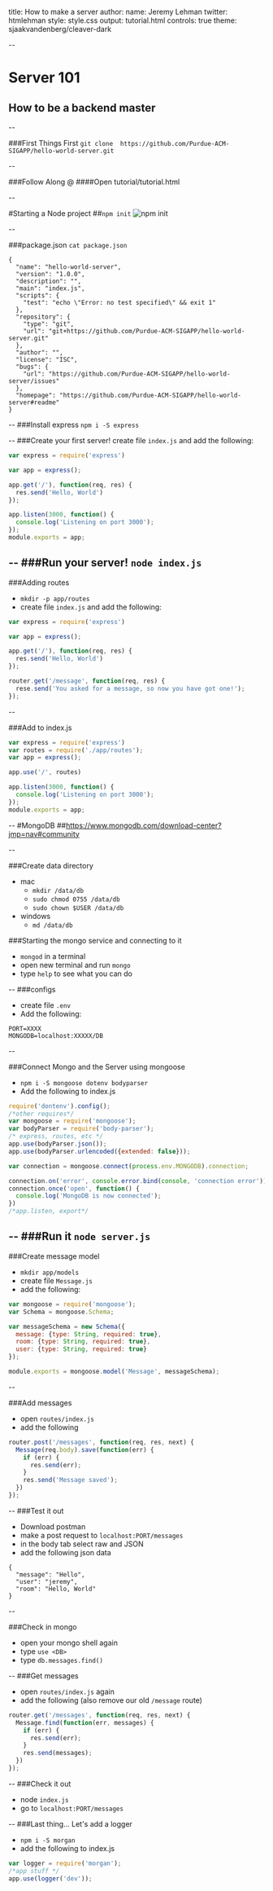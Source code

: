 title: How to make a server
author:
  name: Jeremy Lehman
  twitter: htmlehman
style: style.css
output: tutorial.html
controls: true
theme: sjaakvandenberg/cleaver-dark

--

# Server 101
## How to be a backend master

--

###First Things First
`git clone 
https://github.com/Purdue-ACM-SIGAPP/hello-world-server.git`

--

###Follow Along @
####Open tutorial/tutorial.html

--

#Starting a Node project
##`npm init`
![npm init](./npm_init.png "npm init")

--

###package.json
`cat package.json`
```
{
  "name": "hello-world-server",
  "version": "1.0.0",
  "description": "",
  "main": "index.js",
  "scripts": {
    "test": "echo \"Error: no test specified\" && exit 1"
  },
  "repository": {
    "type": "git",
    "url": "git+https://github.com/Purdue-ACM-SIGAPP/hello-world-server.git"
  },
  "author": "",
  "license": "ISC",
  "bugs": {
    "url": "https://github.com/Purdue-ACM-SIGAPP/hello-world-server/issues"
  },
  "homepage": "https://github.com/Purdue-ACM-SIGAPP/hello-world-server#readme"
}
```
--
###Install express
`npm i -S express`

--
###Create your first server!
create file `index.js` and add the following:
```javascript
var express = require('express')

var app = express();

app.get('/'), function(req, res) {
  res.send('Hello, World')
});

app.listen(3000, function() {
  console.log('Listening on port 3000');
});
module.exports = app;
```
--
###Run your server!
`node index.js`
--
###Adding routes
* `mkdir -p app/routes`
* create file `index.js` and add the following:

```javascript
var express = require('express')

var app = express();

app.get('/'), function(req, res) {
  res.send('Hello, World')
});

router.get('/message', function(req, res) {
  rese.send('You asked for a message, so now you have got one!');
});
```
--

###Add to index.js
```javascript
var express = require('express')
var routes = require('./app/routes');
var app = express();

app.use('/', routes)

app.listen(3000, function() {
  console.log('Listening on port 3000');
});
module.exports = app;
```
--
#MongoDB
##https://www.mongodb.com/download-center?jmp=nav#community

--

###Create data directory
* mac
  * `mkdir /data/db`
  * `sudo chmod 0755 /data/db`
  * `sudo chown $USER /data/db`
* windows
  * `md /data/db`

###Starting the mongo service and connecting to it
* `mongod` in a terminal
* open new terminal and run `mongo`
* type `help` to see what you can do

--
###configs
* create file `.env`
* Add the following:

```
PORT=XXXX
MONGODB=localhost:XXXXX/DB
```
--

###Connect Mongo and the Server using mongoose
* `npm i -S mongoose dotenv bodyparser`
* Add the following to index.js

```javascript
require('dontenv').config();
/*other requires*/
var mongoose = require('mongoose');
var bodyParser = require('body-parser');
/* express, routes, etc */
app.use(bodyParser.json());
app.use(bodyParser.urlencoded({extended: false}));

var connection = mongoose.connect(process.env.MONGODB).connection;

connection.on('error', console.error.bind(console, 'connection error'));
connection.once('open', function() {
  console.log('MongoDB is now connected');
})
/*app.listen, export*/
```

--
###Run it
`node server.js`
--
###Create message model
* `mkdir app/models`
* create file `Message.js`
* add the following: 

```javascript
var mongoose = require('mongoose');
var Schema = mongoose.Schema;

var messageSchema = new Schema({
  message: {type: String, required: true},
  room: {type: String, required: true},
  user: {type: String, required: true}
});

module.exports = mongoose.model('Message', messageSchema);
```
--

###Add messages
* open `routes/index.js`
* add the following

```javascript
router.post('/messages', function(req, res, next) {
  Message(req.body).save(function(err) {
    if (err) {
      res.send(err);
    }
    res.send('Message saved');
  })
});
```
--
###Test it out
* Download postman
* make a post request to `localhost:PORT/messages`
* in the body tab select raw and JSON
* add the following json data
```
{
  "message": "Hello",
  "user": "jeremy",
  "room": "Hello, World"
}
```
--

###Check in mongo
* open your mongo shell again
* type `use <DB>`
* type `db.messages.find()`

--
###Get messages
* open `routes/index.js` again
* add the following (also remove our old `/message` route)

```javascript
router.get('/messages', function(req, res, next) {
  Message.find(function(err, messages) {
    if (err) {
      res.send(err);
    }
    res.send(messages);
  })
});
```

--
###Check it out
* node `index.js`
* go to `localhost:PORT/messages`

--
###Last thing... Let's add a logger
* `npm i -S morgan`
* add the following to index.js

```javascript
var logger = require('morgan');
/*app stuff */
app.use(logger('dev'));
```

